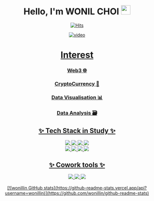 <div align="center">

# Hello, I'm WONIL CHOI <img src="https://www.emojiall.com/images/240/skype/1f525.png" width="30px"/>

[![Hits](https://hits.seeyoufarm.com/api/count/incr/badge.svg?url=https%3A%2F%2Fgithub.com%2Fwonillin%2Fwonillin&count_bg=%2379C83D&title_bg=%234469DF&icon=mediafire.svg&icon_color=%23E7E7E7&title=hits&edge_flat=false)](https://hits.seeyoufarm.com)

<a href="https://imgbb.com/"><img src="https://i.ibb.co/Wv6QfFk/video.gif" alt="video" border="0"></a><br /><a target='_blank' href='https://imgbb.com/'>
  
# Interest
### Web3 🌐</br>
### CryptoCurrency 🍕</br>
### Data Visualisation 📊</br>
### Data Analysis 🗃️
  
  
## ✨ Tech Stack in Study ✨

<div>
<img src="https://img.shields.io/badge/HTML-E34F26?style=flat&logo=HTML5&logoColor=white"/>
<img src="https://img.shields.io/badge/CSS3-F68212?style=flat&logo=CSS3&logoColor=white"/>
<img src="https://img.shields.io/badge/-JavaScript-F7DF1E?style=flat&logo=JavaScript&logoColor=white"/>
<img src="https://img.shields.io/badge/React-61DAFB?style=flat&logo=React&logoColor=white"/>
</br>
<img src="https://img.shields.io/badge/JAVA-FF7800?style=flat&logo=JAVA&logoColor=white">
<img src="https://img.shields.io/badge/MYSQL-4479A1?style=flat&logo=MYSQL&logoColor=white">
<img src="https://img.shields.io/badge/python-3776AB?style=flat&logo=python&logoColor=white">
<img src="https://img.shields.io/badge/tableau-E97627?style=flat&logo=tableau&logoColor=white">

</div>

## ✨ Cowork tools ✨

<div>
<img src="https://img.shields.io/badge/Slack-4A154B?style=flat-square&logo=Slack&logoColor=white"/>
<img src="https://img.shields.io/badge/Postman-FF6C37?style=flat-square&logo=Postman&logoColor=white"/>
<img src="https://img.shields.io/badge/Notion-000000?style=flat-square&logo=Notion&logoColor=white"/>
</div>

</br>
[![wonillin GitHub stats](https://github-readme-stats.vercel.app/api?username=wonillin)](https://github.com/wonillin/github-readme-stats)


</div>
